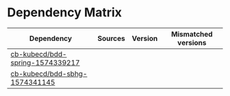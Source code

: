 # Dependency Matrix

Dependency | Sources | Version | Mismatched versions
---------- | ------- | ------- | -------------------
[cb-kubecd/bdd-spring-1574339217](https://github.com/cb-kubecd/bdd-spring-1574339217.git) |  | []() | 
[cb-kubecd/bdd-sbhg-1574341145](https://github.com/cb-kubecd/bdd-sbhg-1574341145.git) |  | []() | 
